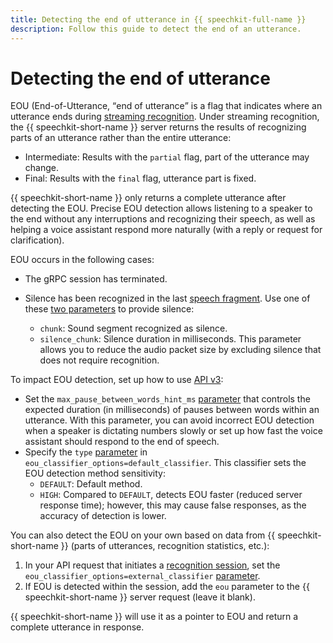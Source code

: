 ```yaml
---
title: Detecting the end of utterance in {{ speechkit-full-name }}
description: Follow this guide to detect the end of an utterance.
---
```


# Detecting the end of utterance

EOU (End-of-Utterance, <q>end of utterance</q> is a flag that indicates where an utterance ends during [streaming recognition](streaming.md). Under streaming recognition, the {{ speechkit-short-name }} server returns the results of recognizing parts of an utterance rather than the entire utterance:

* Intermediate: Results with the `partial` flag, part of the utterance may change.
* Final: Results with the `final` flag, utterance part is fixed.

{{ speechkit-short-name }} only returns a complete utterance after detecting the EOU. Precise EOU detection allows listening to a speaker to the end without any interruptions and recognizing their speech, as well as helping a voice assistant respond more naturally (with a reply or request for clarification).

EOU occurs in the following cases:

* The gRPC session has terminated.
* Silence has been recognized in the last [speech fragment](streaming.md#results). Use one of these [two parameters](../stt-v3/api-ref/grpc/Recognizer/recognizeStreaming.md#speechkit.stt.v3.StreamingRequest) to provide silence:

  * `chunk`: Sound segment recognized as silence.
  * `silence_chunk`: Silence duration in milliseconds. This parameter allows you to reduce the audio packet size by excluding silence that does not require recognition.

To impact EOU detection, set up how to use [API v3](../stt-v3/api-ref/grpc/):

* Set the `max_pause_between_words_hint_ms` [parameter](../stt-v3/api-ref/grpc/Recognizer/recognizeStreaming#speechkit.stt.v3.DefaultEouClassifier) that controls the expected duration (in milliseconds) of pauses between words within an utterance. With this parameter, you can avoid incorrect EOU detection when a speaker is dictating numbers slowly or set up how fast the voice assistant should respond to the end of speech.
* Specify the `type` [parameter](../stt-v3/api-ref/grpc/Recognizer/recognizeStreaming#speechkit.stt.v3.DefaultEouClassifier) in `eou_classifier_options=default_classifier`. This classifier sets the EOU detection method sensitivity:
  * `DEFAULT`: Default method.
  * `HIGH`: Compared to `DEFAULT`, detects EOU faster (reduced server response time); however, this may cause false responses, as the accuracy of detection is lower.

You can also detect the EOU on your own based on data from {{ speechkit-short-name }} (parts of utterances, recognition statistics, etc.):
  1. In your API request that initiates a [recognition session](streaming.md#requests), set the `eou_classifier_options=external_classifier` [parameter](../stt-v3/api-ref/grpc/Recognizer/recognizeStreaming.md#speechkit.stt.v3.EouClassifierOptions).
  1. If EOU is detected within the session, add the `eou` parameter to the {{ speechkit-short-name }} server request (leave it blank).

  {{ speechkit-short-name }} will use it as a pointer to EOU and return a complete utterance in response.

